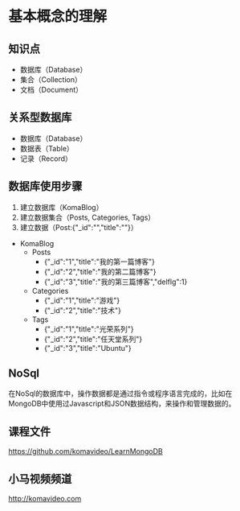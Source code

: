 基本概念的理解
=============

## 知识点

* 数据库（Database）
* 集合（Collection）
* 文档（Document）

## 关系型数据库

* 数据库（Database）
* 数据表（Table）
* 记录（Record）

## 数据库使用步骤

1. 建立数据库（KomaBlog）
2. 建立数据集合（Posts, Categories, Tags）
3. 建立数据（Post:{"_id":"","title":""}）

* KomaBlog
  * Posts
    * {"_id":"1","title":"我的第一篇博客"}
    * {"_id":"2","title":"我的第二篇博客"}
    * {"_id":"3","title":"我的第三篇博客","delflg":1}
  * Categories
    * {"_id":"1","title":"游戏"}
    * {"_id":"2","title":"技术"}
  * Tags
    * {"_id":"1","title":"光荣系列"}
    * {"_id":"2","title":"任天堂系列"}
    * {"_id":"3","title":"Ubuntu"}

## NoSql

在NoSql的数据库中，操作数据都是通过指令或程序语言完成的，比如在MongoDB中使用过Javascript和JSON数据结构，来操作和管理数据的。

## 课程文件

https://github.com/komavideo/LearnMongoDB

## 小马视频频道

http://komavideo.com

